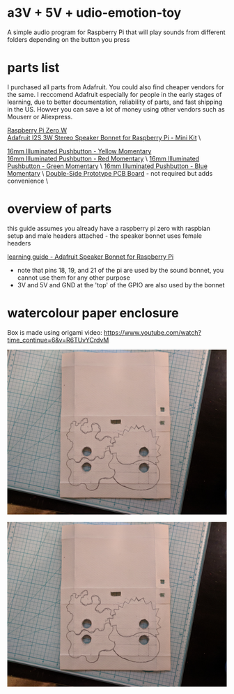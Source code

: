 # a3V + 5V + udio-emotion-toy
A simple audio program for Raspberry Pi that will play sounds from different folders depending on the button you press



# parts list 

I purchased all parts from Adafruit. You could also find cheaper vendors for the same. I reccomend Adafruit especially for people in the early stages of learning, due to better documentation, reliability of parts, and fast shipping in the US. Howver you can save a lot of money using other vendors such as Mouserr or Aliexpress.

[Raspberry Pi Zero W](https://www.adafruit.com/product/3400?gclid=CjwKCAiA7ovTBRAQEiwAo8dPcT7r_diZ0nh_mxDEbGtFlZWElk7pgPRVqEoXtqhEhSXQYM8Y6hEbBBoCS2YQAvD_BwE) \
[Adafruit I2S 3W Stereo Speaker Bonnet for Raspberry Pi - Mini Kit](https://www.adafruit.com/product/3346) \

[16mm Illuminated Pushbutton - Yellow Momentary](https://www.adafruit.com/product/1441) \
[16mm Illuminated Pushbutton - Red Momentary](https://www.adafruit.com/product/1439) \ 
[16mm Illuminated Pushbutton - Green Momentary](https://www.adafruit.com/product/1440) \ 
[16mm Illuminated Pushbutton - Blue Momentary](https://www.adafruit.com/product/1477) \ 
[Double-Side Prototype PCB Board](https://www.amazon.com/Double-Side-Prototype-Universal-Printed-Circuit/dp/B012YZ2Q3W?th=1) - not required but adds convenience \ 

# overview of parts

this guide assumes you already have a raspberry pi zero with raspbian setup and male headers attached - the speaker bonnet uses female headers 

[learning guide - Adafruit Speaker Bonnet for Raspberry Pi](https://learn.adafruit.com/adafruit-speaker-bonnet-for-raspberry-pi/pinouts)
 - note that pins 18, 19, and 21 of the pi are used by the sound bonnet, you cannot use them for any other purpose
 - 3V and 5V and GND at the 'top' of the GPIO are also used by the bonnet



# watercolour paper enclosure

Box is made using origami video: https://www.youtube.com/watch?time_continue=6&v=R6TUvYCrdvM

<img src="images/enclosure/enclosure_layout_unpainted.jpg" alt="hi" class="inline"/>

![enclosure_layout_unpainted!](/images/enclosure/enclosure_layout_unpainted.jpg)
